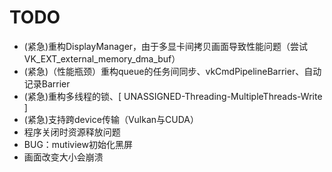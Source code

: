 # TODO
- (紧急)重构DisplayManager，由于多显卡间拷贝画面导致性能问题（尝试VK_EXT_external_memory_dma_buf）
- (紧急)（性能瓶颈）重构queue的任务间同步、vkCmdPipelineBarrier、自动记录Barrier
- (紧急)重构多线程的锁、[ UNASSIGNED-Threading-MultipleThreads-Write ]
- (紧急)支持跨device传输（Vulkan与CUDA）
- 程序关闭时资源释放问题
- BUG：mutiview初始化黑屏
- 画面改变大小会崩溃
